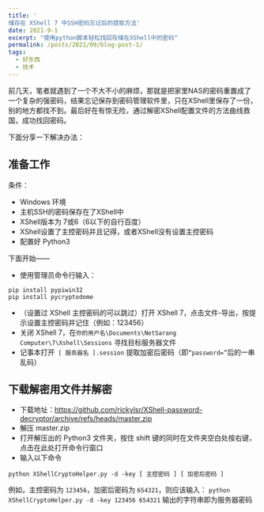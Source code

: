 ```yaml
---
title: '
储存在 XShell 7 中SSH密码忘记后的提取方法'
date: 2021-9-1
excerpt: "使用python脚本轻松找回存储在XShell中的密码"
permalink: /posts/2021/09/blog-post-1/
tags:
  - 好东西
  - 技术
---
```


前几天，笔者就遇到了一个不大不小的麻烦，那就是把家里NAS的密码重置成了一个复杂的强密码，结果忘记保存到密码管理软件里，只在XShell里保存了一份，别的地方都找不到。最后好在有惊无险，通过解密XShell配置文件的方法曲线救国，成功找回密码。

下面分享一下解决办法：

## 准备工作

条件：

- Windows 环境
- 主机SSH的密码保存在了XShell中
- XShell版本为 7或6（6以下的自行百度）
- XShell设置了主控密码并且记得，或者XShell没有设置主控密码
- 配置好 Python3

下面开始——

- 使用管理员命令行输入：
```
pip install pypiwin32
pip install pycryptodome
```
- （设置过 XShell 主控密码的可以跳过）打开 XShell 7，点击文件-导出，按提示设置主控密码并记住（例如：123456）
- 关闭 XShell 7，在`你的用户名\Documents\NetSarang Computer\7\Xshell\Sessions`
寻找目标服务器文件
- 记事本打开` [ 服务器名 ].session` 提取加密后密码（即`“password=”`后的一串乱码）

## 下载解密用文件并解密

- 下载地址：https://github.com/rickylsr/XShell-password-decryptor/archive/refs/heads/master.zip
- 解压 master.zip
- 打开解压出的 Python3 文件夹，按住 shift 键的同时在文件夹空白处按右键，点击在此处打开命令行窗口
- 输入以下命令
```
python XShellCryptoHelper.py -d -key [ 主控密码 ] [ 加密后密码 ]
```
例如，主控密码为 `123456`，加密后密码为 `654321`，则应该输入：
```python XShellCryptoHelper.py -d -key 123456 654321```
输出的字符串即为服务器密码
